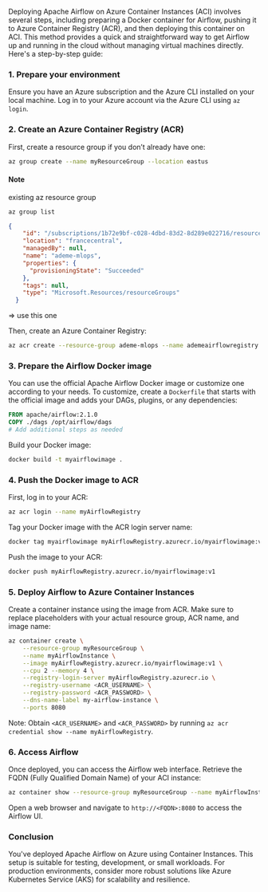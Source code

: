 Deploying Apache Airflow on Azure Container Instances (ACI) involves several steps, including preparing a Docker container for Airflow, pushing it to Azure Container Registry (ACR), and then deploying this container on ACI. This method provides a quick and straightforward way to get Airflow up and running in the cloud without managing virtual machines directly. Here's a step-by-step guide:

### 1. Prepare your environment

Ensure you have an Azure subscription and the Azure CLI installed on your local machine. Log in to your Azure account via the Azure CLI using `az login`.

### 2. Create an Azure Container Registry (ACR)

First, create a resource group if you don’t already have one:

```bash
az group create --name myResourceGroup --location eastus
```

#### Note
existing az resource group
```bash
az group list
```

```json
{
    "id": "/subscriptions/1b72e9bf-c028-4dbd-83d2-8d289e022716/resourceGroups/ademe-mlops",
    "location": "francecentral",
    "managedBy": null,
    "name": "ademe-mlops",
    "properties": {
      "provisioningState": "Succeeded"
    },
    "tags": null,
    "type": "Microsoft.Resources/resourceGroups"
  }
```

=> use this one

Then, create an Azure Container Registry:

```bash
az acr create --resource-group ademe-mlops --name ademeairflowregistry --sku Basic
```



### 3. Prepare the Airflow Docker image

You can use the official Apache Airflow Docker image or customize one according to your needs. To customize, create a `Dockerfile` that starts with the official image and adds your DAGs, plugins, or any dependencies:

```Dockerfile
FROM apache/airflow:2.1.0
COPY ./dags /opt/airflow/dags
# Add additional steps as needed
```

Build your Docker image:

```bash
docker build -t myairflowimage .
```

### 4. Push the Docker image to ACR

First, log in to your ACR:

```bash
az acr login --name myAirflowRegistry
```

Tag your Docker image with the ACR login server name:

```bash
docker tag myairflowimage myAirflowRegistry.azurecr.io/myairflowimage:v1
```

Push the image to your ACR:

```bash
docker push myAirflowRegistry.azurecr.io/myairflowimage:v1
```

### 5. Deploy Airflow to Azure Container Instances

Create a container instance using the image from ACR. Make sure to replace placeholders with your actual resource group, ACR name, and image name:

```bash
az container create \
    --resource-group myResourceGroup \
    --name myAirflowInstance \
    --image myAirflowRegistry.azurecr.io/myairflowimage:v1 \
    --cpu 2 --memory 4 \
    --registry-login-server myAirflowRegistry.azurecr.io \
    --registry-username <ACR_USERNAME> \
    --registry-password <ACR_PASSWORD> \
    --dns-name-label my-airflow-instance \
    --ports 8080
```

Note: Obtain `<ACR_USERNAME>` and `<ACR_PASSWORD>` by running `az acr credential show --name myAirflowRegistry`.

### 6. Access Airflow

Once deployed, you can access the Airflow web interface. Retrieve the FQDN (Fully Qualified Domain Name) of your ACI instance:

```bash
az container show --resource-group myResourceGroup --name myAirflowInstance --query ipAddress.fqdn
```

Open a web browser and navigate to `http://<FQDN>:8080` to access the Airflow UI.

### Conclusion

You've deployed Apache Airflow on Azure using Container Instances. This setup is suitable for testing, development, or small workloads. For production environments, consider more robust solutions like Azure Kubernetes Service (AKS) for scalability and resilience.